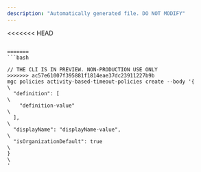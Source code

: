 ```yaml
---
description: "Automatically generated file. DO NOT MODIFY"
---
```


<<<<<<< HEAD
```cli

=======
```bash

// THE CLI IS IN PREVIEW. NON-PRODUCTION USE ONLY
>>>>>>> ac57e61007f395881f1814eae37dc23911227b9b
mgc policies activity-based-timeout-policies create --body '{\
  "definition": [\
    "definition-value"\
  ],\
  "displayName": "displayName-value",\
  "isOrganizationDefault": true\
}\
'

```